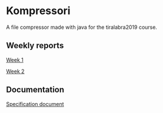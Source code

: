 # Kompressori

A file compressor made with java for the tiralabra2019 course.

## Weekly reports

[Week 1](documentation/weeks/week1.md)

[Week 2](documentation/weeks/week2.md)

## Documentation

[Specification document](documentation/specification.md)
